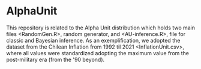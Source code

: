 # AlphaUnit

This repository is related to the Alpha Unit distribution which holds two main files <RandomGen.R>, random generator, and <AU-inference.R>, file for classic and Bayesian inference. As an exemplification, we adopted the dataset from the Chilean Inflation from 1992 til 2021 <InflationUnit.csv>, where all values were standardized adopting the maximum value from the post-military era (from the '90 beyond).
